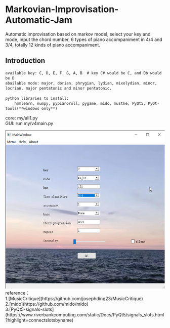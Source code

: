 # Markovian-Improvisation-Automatic-Jam  
Automatic improvisation based on markov model, select your key and mode, input the chord number, 
6 types of piano accompaniment in 4/4 and 3/4, totally 12 kinds of piano accompaniment.

## Introduction  
    available key: C, D, E, F, G, A, B  # key C# would be C, and Db would be D
    abailable mode: major, dorian, phrygian, lydian, mixolydian, minor, locrian, major pentatonic and minor pentatonic.

    python libraries to install:  
        hmmlearn, numpy, pypianoroll, pygame, mido, musthe, PyQt5, PyQt-tools(**windows only**)  
 
core: my/all1.py  
GUI: run my/v4main.py  

<div align=center><img width="556" height="500" src="https://github.com/dongmie1999/Markovian-Improvisation-Automatic-Jam/blob/master/sreenshot.png"/></div>  
reference：<br />
    1.[MusicCritique](https://github.com/josephding23/MusicCritique)<br />
    2.[mido](https://github.com/mido/mido)<br />
    3.[PyQt5-signals-slots](https://www.riverbankcomputing.com/static/Docs/PyQt5/signals_slots.html?highlight=connectslotsbyname)<br />
